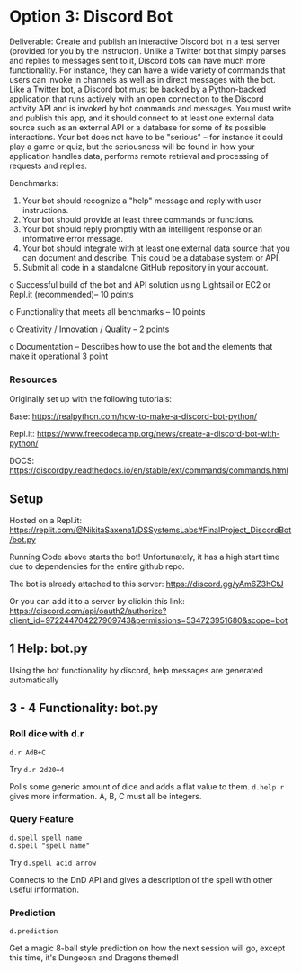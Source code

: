 # Option 3: Discord Bot
Deliverable: Create and publish an interactive Discord bot in a test server (provided for you by the instructor). Unlike a Twitter bot that simply parses and replies to messages sent to it, Discord bots can have much more functionality. For instance, they can have a wide variety of commands that users can invoke in channels as well as in direct messages with the bot.
Like a Twitter bot, a Discord bot must be backed by a Python-backed application that runs actively with an open connection to the Discord activity API and is invoked by bot commands and messages. You must write and publish this app, and it should connect to at least one external data source such as an external API or a database for some of its possible interactions.
Your bot does not have to be "serious" – for instance it could play a game or quiz, but the seriousness will be found in how your application handles data, performs remote retrieval and processing of requests and replies.

Benchmarks:
1. Your bot should recognize a "help" message and reply with user instructions.
2. Your bot should provide at least three commands or functions.
3. Your bot should reply promptly with an intelligent response or an informative error
message.
4. Your bot should integrate with at least one external data source that you can document
and describe. This could be a database system or API.
5. Submit all code in a standalone GitHub repository in your account.

o Successful build of the bot and API solution using Lightsail or EC2 or Repl.it (recommended)– 10 points

o Functionality that meets all benchmarks – 10 points

o Creativity / Innovation / Quality – 2 points

o Documentation – Describes how to use the bot and the elements that make it operational 3 point

### Resources

Originally set up with the following tutorials: 

Base: https://realpython.com/how-to-make-a-discord-bot-python/

Repl.it: https://www.freecodecamp.org/news/create-a-discord-bot-with-python/

DOCS: https://discordpy.readthedocs.io/en/stable/ext/commands/commands.html 

## Setup
Hosted on a Repl.it: https://replit.com/@NikitaSaxena1/DSSystemsLabs#FinalProject_DiscordBot/bot.py 

Running Code above starts the bot! Unfortunately, it has a high start time due to dependencies for the entire github repo.

The bot is already attached to this server:
https://discord.gg/yAm6Z3hCtJ

Or you can add it to a server by clickin this link: https://discord.com/api/oauth2/authorize?client_id=972244704227909743&permissions=534723951680&scope=bot

## 1 Help: bot.py

Using the bot functionality by discord, help messages are generated automatically

## 3 - 4 Functionality: bot.py

### Roll dice with d.r

```
d.r AdB+C
```

Try `d.r 2d20+4`

Rolls some generic amount of dice and adds a flat value to them. `d.help r` gives more information. A, B, C must all be integers.

### Query Feature

```
d.spell spell name
d.spell "spell name"
```

Try `d.spell acid arrow`

Connects to the DnD API and gives a description of the spell with other useful information.

### Prediction

```
d.prediction
```

Get a magic 8-ball style prediction on how the next session will go, except this time, it's Dungeosn and Dragons themed!

